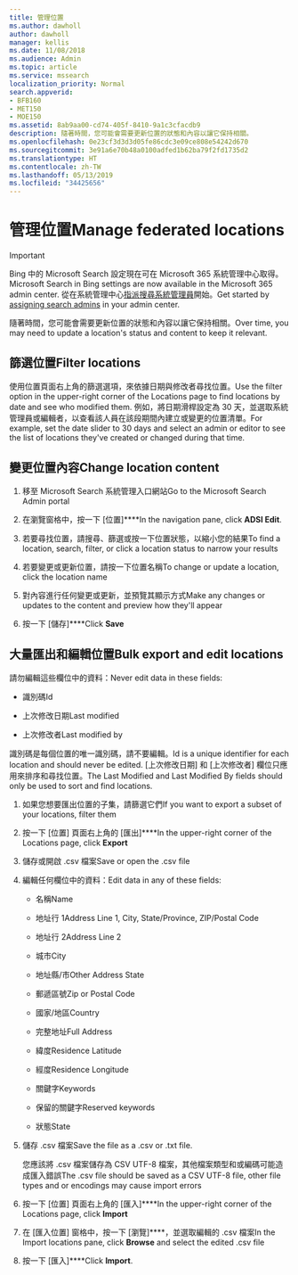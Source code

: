 ```yaml
---
title: 管理位置
ms.author: dawholl
author: dawholl
manager: kellis
ms.date: 11/08/2018
ms.audience: Admin
ms.topic: article
ms.service: mssearch
localization_priority: Normal
search.appverid:
- BFB160
- MET150
- MOE150
ms.assetid: 8ab9aa00-cd74-405f-8410-9a1c3cfacdb9
description: 隨著時間，您可能會需要更新位置的狀態和內容以讓它保持相關。
ms.openlocfilehash: 0e23cf3d3d3d05fe86cdc3e09ce808e54242d670
ms.sourcegitcommit: 3e91a6e70b48a0100adfed1b62ba79f2fd1735d2
ms.translationtype: HT
ms.contentlocale: zh-TW
ms.lasthandoff: 05/13/2019
ms.locfileid: "34425656"
---
```

# <a name="manage-locations"></a><span data-ttu-id="de478-103">管理位置</span><span class="sxs-lookup"><span data-stu-id="de478-103">Manage federated locations</span></span>

> [!IMPORTANT]
> <span data-ttu-id="de478-104">Bing 中的 Microsoft Search 設定現在可在 Microsoft 365 系統管理中心取得。</span><span class="sxs-lookup"><span data-stu-id="de478-104">Microsoft Search in Bing settings are now available in the Microsoft 365 admin center.</span></span> <span data-ttu-id="de478-105">從在系統管理中心[指派搜尋系統管理員](https://docs.microsoft.com/zh-TW/microsoftsearch/setup-microsoft-search#step-2-assign-search-admin-and-search-editor)開始。</span><span class="sxs-lookup"><span data-stu-id="de478-105">Get started by [assigning search admins](https://docs.microsoft.com/en-us/microsoftsearch/setup-microsoft-search#step-2-assign-search-admin-and-search-editor) in your admin center.</span></span>
    
<span data-ttu-id="de478-106">隨著時間，您可能會需要更新位置的狀態和內容以讓它保持相關。</span><span class="sxs-lookup"><span data-stu-id="de478-106">Over time, you may need to update a location's status and content to keep it relevant.</span></span> 
  
## <a name="filter-locations"></a><span data-ttu-id="de478-107">篩選位置</span><span class="sxs-lookup"><span data-stu-id="de478-107">Filter locations</span></span>

<span data-ttu-id="de478-108">使用位置頁面右上角的篩選選項，來依據日期與修改者尋找位置。</span><span class="sxs-lookup"><span data-stu-id="de478-108">Use the filter option in the upper-right corner of the Locations page to find locations by date and see who modified them.</span></span> <span data-ttu-id="de478-109">例如，將日期滑桿設定為 30 天，並選取系統管理員或編輯者，以查看該人員在該段期間內建立或變更的位置清單。</span><span class="sxs-lookup"><span data-stu-id="de478-109">For example, set the date slider to 30 days and select an admin or editor to see the list of locations they've created or changed during that time.</span></span>
  
## <a name="change-location-content"></a><span data-ttu-id="de478-110">變更位置內容</span><span class="sxs-lookup"><span data-stu-id="de478-110">Change location content</span></span>

1. <span data-ttu-id="de478-111">移至 Microsoft Search 系統管理入口網站</span><span class="sxs-lookup"><span data-stu-id="de478-111">Go to the Microsoft Search Admin portal</span></span>
    
2. <span data-ttu-id="de478-112">在瀏覽窗格中，按一下 [位置]\*\*\*\*</span><span class="sxs-lookup"><span data-stu-id="de478-112">In the navigation pane, click **ADSI Edit**.</span></span>
    
3. <span data-ttu-id="de478-113">若要尋找位置，請搜尋、篩選或按一下位置狀態，以縮小您的結果</span><span class="sxs-lookup"><span data-stu-id="de478-113">To find a location, search, filter, or click a location status to narrow your results</span></span>
    
4. <span data-ttu-id="de478-114">若要變更或更新位置，請按一下位置名稱</span><span class="sxs-lookup"><span data-stu-id="de478-114">To change or update a location, click the location name</span></span>
    
5. <span data-ttu-id="de478-115">對內容進行任何變更或更新，並預覽其顯示方式</span><span class="sxs-lookup"><span data-stu-id="de478-115">Make any changes or updates to the content and preview how they'll appear</span></span> 
    
6. <span data-ttu-id="de478-116">按一下 [儲存]\*\*\*\*</span><span class="sxs-lookup"><span data-stu-id="de478-116">Click **Save**</span></span>
    
## <a name="bulk-export-and-edit-locations"></a><span data-ttu-id="de478-117">大量匯出和編輯位置</span><span class="sxs-lookup"><span data-stu-id="de478-117">Bulk export and edit locations</span></span>

<span data-ttu-id="de478-118">請勿編輯這些欄位中的資料：</span><span class="sxs-lookup"><span data-stu-id="de478-118">Never edit data in these fields:</span></span>
  
- <span data-ttu-id="de478-119">識別碼</span><span class="sxs-lookup"><span data-stu-id="de478-119">Id</span></span>
    
- <span data-ttu-id="de478-120">上次修改日期</span><span class="sxs-lookup"><span data-stu-id="de478-120">Last modified</span></span>
    
- <span data-ttu-id="de478-121">上次修改者</span><span class="sxs-lookup"><span data-stu-id="de478-121">Last modified by</span></span>
    
<span data-ttu-id="de478-122">識別碼是每個位置的唯一識別碼，請不要編輯。</span><span class="sxs-lookup"><span data-stu-id="de478-122">Id is a unique identifier for each location and should never be edited.</span></span> <span data-ttu-id="de478-123">[上次修改日期] 和 [上次修改者] 欄位只應用來排序和尋找位置。</span><span class="sxs-lookup"><span data-stu-id="de478-123">The Last Modified and Last Modified By fields should only be used to sort and find locations.</span></span>
  
1. <span data-ttu-id="de478-124">如果您想要匯出位置的子集，請篩選它們</span><span class="sxs-lookup"><span data-stu-id="de478-124">If you want to export a subset of your locations, filter them</span></span>
    
2. <span data-ttu-id="de478-125">按一下 [位置] 頁面右上角的 [匯出]\*\*\*\*</span><span class="sxs-lookup"><span data-stu-id="de478-125">In the upper-right corner of the Locations page, click **Export**</span></span>
    
3. <span data-ttu-id="de478-126">儲存或開啟 .csv 檔案</span><span class="sxs-lookup"><span data-stu-id="de478-126">Save or open the .csv file</span></span>
    
4. <span data-ttu-id="de478-127">編輯任何欄位中的資料：</span><span class="sxs-lookup"><span data-stu-id="de478-127">Edit data in any of these fields:</span></span>
    
   - <span data-ttu-id="de478-128">名稱</span><span class="sxs-lookup"><span data-stu-id="de478-128">Name</span></span>
    
   - <span data-ttu-id="de478-129">地址行 1</span><span class="sxs-lookup"><span data-stu-id="de478-129">Address Line 1, City, State/Province, ZIP/Postal Code</span></span>
    
   - <span data-ttu-id="de478-130">地址行 2</span><span class="sxs-lookup"><span data-stu-id="de478-130">Address Line 2</span></span>
    
   - <span data-ttu-id="de478-131">城市</span><span class="sxs-lookup"><span data-stu-id="de478-131">City</span></span>
    
   - <span data-ttu-id="de478-132">地址縣/市</span><span class="sxs-lookup"><span data-stu-id="de478-132">Other Address State</span></span>
    
   - <span data-ttu-id="de478-133">郵遞區號</span><span class="sxs-lookup"><span data-stu-id="de478-133">Zip or Postal Code</span></span>
    
   - <span data-ttu-id="de478-134">國家/地區</span><span class="sxs-lookup"><span data-stu-id="de478-134">Country</span></span>
    
   - <span data-ttu-id="de478-135">完整地址</span><span class="sxs-lookup"><span data-stu-id="de478-135">Full Address</span></span>
    
   - <span data-ttu-id="de478-136">緯度</span><span class="sxs-lookup"><span data-stu-id="de478-136">Residence Latitude</span></span>
    
   - <span data-ttu-id="de478-137">經度</span><span class="sxs-lookup"><span data-stu-id="de478-137">Residence Longitude</span></span>
    
   - <span data-ttu-id="de478-138">關鍵字</span><span class="sxs-lookup"><span data-stu-id="de478-138">Keywords</span></span>
    
   - <span data-ttu-id="de478-139">保留的關鍵字</span><span class="sxs-lookup"><span data-stu-id="de478-139">Reserved keywords</span></span>
    
   - <span data-ttu-id="de478-140">狀態</span><span class="sxs-lookup"><span data-stu-id="de478-140">State</span></span>
    
5. <span data-ttu-id="de478-141">儲存 .csv 檔案</span><span class="sxs-lookup"><span data-stu-id="de478-141">Save the file as a .csv or .txt file.</span></span>

    <span data-ttu-id="de478-142">您應該將 .csv 檔案儲存為 CSV UTF-8 檔案，其他檔案類型和或編碼可能造成匯入錯誤</span><span class="sxs-lookup"><span data-stu-id="de478-142">The .csv file should be saved as a CSV UTF-8 file, other file types and or encodings may cause import errors</span></span>
    
6. <span data-ttu-id="de478-143">按一下 [位置] 頁面右上角的 [匯入]\*\*\*\*</span><span class="sxs-lookup"><span data-stu-id="de478-143">In the upper-right corner of the Locations page, click **Import**</span></span>
    
7. <span data-ttu-id="de478-144">在 [匯入位置] 窗格中，按一下 [瀏覽]\*\*\*\*，並選取編輯的 .csv 檔案</span><span class="sxs-lookup"><span data-stu-id="de478-144">In the Import locations pane, click **Browse** and select the edited .csv file</span></span> 
    
8. <span data-ttu-id="de478-145">按一下 [匯入]\*\*\*\*</span><span class="sxs-lookup"><span data-stu-id="de478-145">Click **Import**.</span></span>

  

